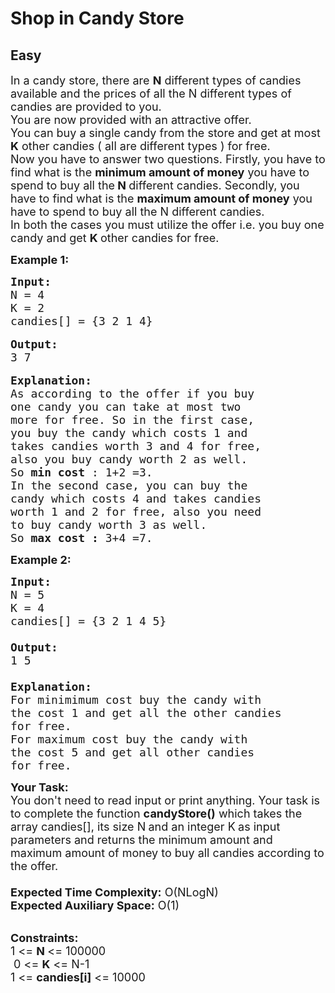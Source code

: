 # Shop in Candy Store
## Easy
<div class="problems_problem_content__Xm_eO"><p><span style="font-size:18px">In a candy store, there are <strong>N</strong> different types of candies available and the prices of all the N different types of candies are provided to you.<br>
You are now provided with an attractive offer.<br>
You can buy a single candy from the store and get at most <strong>K</strong> other candies ( all are different types ) for free.<br>
Now you have to answer two questions. Firstly, you have to find what is the <strong>minimum amount of money</strong> you have to spend to buy all the<strong> N </strong>different candies. Secondly, you have to find what is the <strong>maximum amount of money</strong> you have to spend to buy all the N different candies.<br>
In both the cases you must utilize the offer i.e. you buy one candy and get <strong>K </strong>other candies for free.</span></p>

<p><strong><span style="font-size:18px">Example 1:</span></strong></p>

<pre><span style="font-size:18px"><strong>Input:</strong>
N = 4
K = 2
candies[] = {3 2 1 4}</span>

<span style="font-size:18px"><strong>Output:</strong>
3 7</span>

<span style="font-size:18px"><strong>Explanation:</strong>
As according to the offer if you buy 
one candy you can take at most two 
more for free. So in the first case, 
you buy the candy which costs 1 and 
takes candies worth 3 and 4 for free, 
also you buy candy worth 2 as well.
So <strong>min cost</strong> : 1+2 =3.
In the second case, you can buy the 
candy which costs 4 and takes candies 
worth 1 and 2 for free, also you need 
to buy candy worth 3 as well. 
So <strong>max cost :</strong> 3+4 =7.</span></pre>

<p><strong><span style="font-size:18px">Example 2:</span></strong></p>

<pre><span style="font-size:18px"><strong>Input:</strong> </span>
<span style="font-size:18px">N = 5
K = 4</span>
<span style="font-size:18px">candies[] = {3 2 1 4 5}
</span><span style="font-size:18px"><strong>
Output:</strong> </span>
<span style="font-size:18px">1 5

<strong>Explanation:
</strong></span><span style="font-size:18px">For minimimum cost buy the candy with
the cost 1 and get all the other candies
for free.
For maximum cost buy the candy with
the cost 5 and get all other candies
for free.</span>
</pre>

<p><span style="font-size:18px"><strong>Your Task:&nbsp;&nbsp;</strong></span><br>
<span style="font-size:18px">You don't need to read input or print anything. Your task is to complete the function <strong>candyStore()</strong>&nbsp;which takes the array candies[], its size N<strong>&nbsp;</strong>and an integer K<strong>&nbsp;</strong>as input parameters&nbsp;and returns the minimum amount and maximum amount of money to buy all candies according to the offer.<br>
<br>
<strong>Expected Time Complexity:</strong> O(NLogN)<br>
<strong>Expected Auxiliary Space:</strong> O(1)</span></p>

<p><br>
<span style="font-size:18px"><strong>Constraints:</strong><br>
1 &lt;=&nbsp;<strong>N&nbsp;</strong>&lt;= 100000<br>
&nbsp;0 &lt;= <strong>K</strong> &lt;= N-1<br>
1 &lt;= <strong>candies[i]</strong>&nbsp;&lt;= 10000</span></p>
</div>
